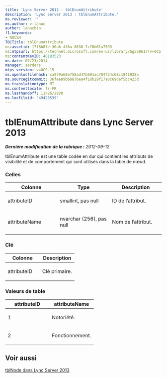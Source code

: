 ```yaml
---
title: 'Lync Server 2013 : tblEnumAttribute'
description: 'Lync Server 2013 : tblEnumAttribute.'
ms.reviewer: ''
ms.author: v-lanac
author: lanachin
f1.keywords:
- NOCSH
TOCTitle: tblEnumAttribute
ms:assetid: 17f8b87e-36a6-4f6a-8630-7c76b61a7595
ms:mtpsurl: https://technet.microsoft.com/en-us/library/Gg558617(v=OCS.15)
ms:contentKeyID: 48183523
ms.date: 07/23/2014
manager: serdars
mtps_version: v=OCS.15
ms.openlocfilehash: ca979a68e758ad47b691ac704f24c68c1841938a
ms.sourcegitcommit: 36fee89bb887bea4f18b19f17a8c69daf5bc423d
ms.translationtype: MT
ms.contentlocale: fr-FR
ms.lasthandoff: 11/26/2020
ms.locfileid: "49423539"
---
```

# <a name="tblenumattribute-in-lync-server-2013"></a>tblEnumAttribute dans Lync Server 2013

<div data-xmlns="http://www.w3.org/1999/xhtml">

<div class="topic" data-xmlns="http://www.w3.org/1999/xhtml" data-msxsl="urn:schemas-microsoft-com:xslt" data-cs="https://msdn.microsoft.com/">

<div data-asp="https://msdn2.microsoft.com/asp">



</div>

<div id="mainSection">

<div id="mainBody">

<span> </span>

_**Dernière modification de la rubrique :** 2012-09-12_

tblEnumAttribute est une table codée en dur qui contient les attributs de visibilité et de comportement qui sont utilisés dans la table de nœud.

### <a name="columns"></a>Celles

<table>
<colgroup>
<col style="width: 33%" />
<col style="width: 33%" />
<col style="width: 33%" />
</colgroup>
<thead>
<tr class="header">
<th>Colonne</th>
<th>Type</th>
<th>Description</th>
</tr>
</thead>
<tbody>
<tr class="odd">
<td><p>attributeID</p></td>
<td><p>smallint, pas null</p></td>
<td><p>ID de l’attribut.</p></td>
</tr>
<tr class="even">
<td><p>attributeName</p></td>
<td><p>nvarchar (256), pas null</p></td>
<td><p>Nom de l’attribut.</p></td>
</tr>
</tbody>
</table>


### <a name="key"></a>Clé

<table>
<colgroup>
<col style="width: 50%" />
<col style="width: 50%" />
</colgroup>
<thead>
<tr class="header">
<th>Colonne</th>
<th>Description</th>
</tr>
</thead>
<tbody>
<tr class="odd">
<td><p>attributeID</p></td>
<td><p>Clé primaire.</p></td>
</tr>
</tbody>
</table>


### <a name="table-values"></a>Valeurs de table

<table>
<colgroup>
<col style="width: 50%" />
<col style="width: 50%" />
</colgroup>
<thead>
<tr class="header">
<th>attributeID</th>
<th>attributeName</th>
</tr>
</thead>
<tbody>
<tr class="odd">
<td><p>1</p></td>
<td><p>Notoriété.</p></td>
</tr>
<tr class="even">
<td><p>2</p></td>
<td><p>Fonctionnement.</p></td>
</tr>
</tbody>
</table>


<div>

## <a name="see-also"></a>Voir aussi


[tblNode dans Lync Server 2013](lync-server-2013-tblnode.md)  
  

</div>

</div>

<span> </span>

</div>

</div>

</div>

